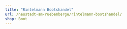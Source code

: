 ```yaml
---
title: "Rintelmann Bootshandel"
url: /neustadt-am-ruebenberge/rintelmann-bootshandel/
shop: Boot
---
```

